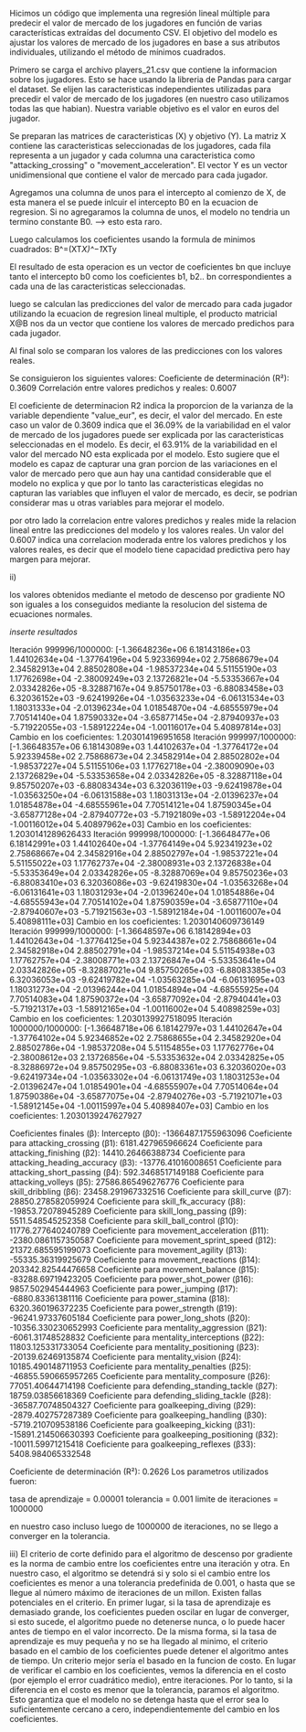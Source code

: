 Hicimos un código que implementa una regresión lineal múltiple para predecir el valor de mercado de los jugadores en función de varias características extraídas del documento CSV. El objetivo del modelo es ajustar los valores de mercado de los jugadores en base a sus atributos individuales, utilizando el método de mínimos cuadrados.

Primero se carga el archivo players_21.csv que contiene la informacion sobre los jugadores. Esto se hace usando la libreria de Pandas para cargar el dataset. Se elijen las caracteristicas independientes utilizadas para precedir el valor de mercado de los jugadores (en nuestro caso utilizamos todas las que habian).
Nuestra variable objetivo es el valor en euros del jugador.

Se preparan las matrices de caracteristicas (X) y objetivo (Y). La matriz X contiene las caracteristicas seleccionadas de los jugadores, cada fila representa a un jugador y cada columna una caracteristica como "attacking_crossing" o "movement_acceleration". El vector Y es un vector unidimensional que contiene el valor de mercado para cada jugador.

Agregamos una columna de unos para el intercepto al comienzo de X, de esta manera el se puede inlcuir el intercepto B0 en la ecuacion de regresion. Si no agregaramos la columna de unos, el modelo no tendria un termino constante B0.  --> esto esta raro.

Luego calculamos los coeficientes usando la formula de minimos cuadrados:
B^=(XT*X)^−1*XTy

El resultado de esta operacion es un vector de coeficientes bn que incluye tanto el intercepto b0 como los coeficientes b1, b2.. bn correspondientes a cada una de las caracteristicas seleccionadas.

luego se calculan las predicciones del valor de mercado para cada jugador utilizando la ecuacion de regresion lineal multiple, el producto matricial X@B nos da un vector que contiene los valores de mercado predichos para cada jugador.

Al final solo se comparan los valores de las predicciones con los valores reales.

Se consiguieron los siguientes valores:
Coeficiente de determinación (R²): 0.3609
Correlación entre valores predichos y reales: 0.6007

El coeficiente de determinacion R2 indica la proporcion de la varianza de la variable dependiente "value_eur", es decir, el valor del mercado. En este caso un valor de 0.3609 indica que el 36.09% de la variabilidad en el valor de mercado de los jugadores puede ser explicada por las caracteristicas seleccionadas en el modelo. Es decir, el 63.91% de la variabilidad en el valor del mercado NO esta explicada por el modelo. Esto sugiere que el modelo es capaz de capturar una gran porcion de las variaciones en el valor de mercado pero que aun hay una cantidad considerable que el modelo no explica y que por lo tanto las caracteristicas elegidas no capturan las variables que influyen el valor de mercado, es decir, se podrian considerar mas u otras variables para mejorar el modelo.

por otro lado la correlacion entre valores predichos y reales mide la relacion lineal entre las predicciones del modelo y los valores reales. Un valor del 0.6007 indica una correlacion moderada entre los valores predichos y los valores reales, es decir que el modelo tiene capacidad predictiva pero hay margen para mejorar.

ii)

los valores obtenidos mediante el metodo de descenso por gradiente NO son iguales a los conseguidos mediante la resolucion del sistema de ecuaciones normales. 

*inserte resultados*

Iteración 999996/1000000:
[-1.36648236e+06  6.18143186e+03  1.44102634e+04 -1.37764196e+04
  5.92336994e+02  2.75868679e+04  2.34582913e+04  2.88502808e+04
 -1.98537234e+04  5.51155190e+03  1.17762698e+04 -2.38009249e+03
  2.13726821e+04 -5.53353667e+04  2.03342826e+05 -8.32887167e+04
  9.85750178e+03 -6.88083458e+03  6.32036152e+03 -9.62419926e+04
 -1.03563233e+04 -6.06131534e+03  1.18031333e+04 -2.01396234e+04
  1.01854870e+04 -4.68555979e+04  7.70514140e+04  1.87590332e+04
 -3.65877145e+04 -2.87940937e+03 -5.71922055e+03 -1.58912224e+04
 -1.00116017e+04  5.40897814e+03]
Cambio en los coeficientes: 1.203014196951658
Iteración 999997/1000000:
[-1.36648357e+06  6.18143089e+03  1.44102637e+04 -1.37764172e+04
  5.92339458e+02  2.75868673e+04  2.34582914e+04  2.88502802e+04
 -1.98537227e+04  5.51155106e+03  1.17762718e+04 -2.38009090e+03
  2.13726829e+04 -5.53353658e+04  2.03342826e+05 -8.32887118e+04
  9.85750207e+03 -6.88083434e+03  6.32036119e+03 -9.62419878e+04
 -1.03563250e+04 -6.06131588e+03  1.18031313e+04 -2.01396237e+04
  1.01854878e+04 -4.68555961e+04  7.70514121e+04  1.87590345e+04
 -3.65877128e+04 -2.87940772e+03 -5.71921809e+03 -1.58912204e+04
 -1.00116012e+04  5.40897962e+03]
Cambio en los coeficientes: 1.2030141289626433
Iteración 999998/1000000:
[-1.36648477e+06  6.18142991e+03  1.44102640e+04 -1.37764149e+04
  5.92341923e+02  2.75868667e+04  2.34582916e+04  2.88502797e+04
 -1.98537221e+04  5.51155022e+03  1.17762737e+04 -2.38008931e+03
  2.13726838e+04 -5.53353649e+04  2.03342826e+05 -8.32887069e+04
  9.85750236e+03 -6.88083410e+03  6.32036086e+03 -9.62419830e+04
 -1.03563268e+04 -6.06131641e+03  1.18031293e+04 -2.01396240e+04
  1.01854886e+04 -4.68555943e+04  7.70514102e+04  1.87590359e+04
 -3.65877110e+04 -2.87940607e+03 -5.71921563e+03 -1.58912184e+04
 -1.00116007e+04  5.40898111e+03]
Cambio en los coeficientes: 1.2030140609736149
Iteración 999999/1000000:
[-1.36648597e+06  6.18142894e+03  1.44102643e+04 -1.37764125e+04
  5.92344387e+02  2.75868661e+04  2.34582918e+04  2.88502791e+04
 -1.98537214e+04  5.51154938e+03  1.17762757e+04 -2.38008771e+03
  2.13726847e+04 -5.53353641e+04  2.03342826e+05 -8.32887021e+04
  9.85750265e+03 -6.88083385e+03  6.32036053e+03 -9.62419782e+04
 -1.03563285e+04 -6.06131695e+03  1.18031273e+04 -2.01396244e+04
  1.01854894e+04 -4.68555925e+04  7.70514083e+04  1.87590372e+04
 -3.65877092e+04 -2.87940441e+03 -5.71921317e+03 -1.58912165e+04
 -1.00116002e+04  5.40898259e+03]
Cambio en los coeficientes: 1.2030139927518095
Iteración 1000000/1000000:
[-1.36648718e+06  6.18142797e+03  1.44102647e+04 -1.37764102e+04
  5.92346852e+02  2.75868655e+04  2.34582920e+04  2.88502786e+04
 -1.98537208e+04  5.51154855e+03  1.17762776e+04 -2.38008612e+03
  2.13726856e+04 -5.53353632e+04  2.03342825e+05 -8.32886972e+04
  9.85750295e+03 -6.88083361e+03  6.32036020e+03 -9.62419734e+04
 -1.03563302e+04 -6.06131749e+03  1.18031253e+04 -2.01396247e+04
  1.01854901e+04 -4.68555907e+04  7.70514064e+04  1.87590386e+04
 -3.65877075e+04 -2.87940276e+03 -5.71921071e+03 -1.58912145e+04
 -1.00115997e+04  5.40898407e+03]
Cambio en los coeficientes: 1.2030139247627927

Coeficientes finales (β):
Intercepto (β0): -1366487.1755963096
Coeficiente para attacking_crossing (β1): 6181.427965966624
Coeficiente para attacking_finishing (β2): 14410.26466388734
Coeficiente para attacking_heading_accuracy (β3): -13776.41016008651
Coeficiente para attacking_short_passing (β4): 592.3468517149188
Coeficiente para attacking_volleys (β5): 27586.865496276776
Coeficiente para skill_dribbling (β6): 23458.291967332516
Coeficiente para skill_curve (β7): 28850.278582059924
Coeficiente para skill_fk_accuracy (β8): -19853.72078945289
Coeficiente para skill_long_passing (β9): 5511.548545252358
Coeficiente para skill_ball_control (β10): 11776.277640240789
Coeficiente para movement_acceleration (β11): -2380.0861157350587
Coeficiente para movement_sprint_speed (β12): 21372.685595199073
Coeficiente para movement_agility (β13): -55335.36319925679
Coeficiente para movement_reactions (β14): 203342.82544476658
Coeficiente para movement_balance (β15): -83288.69719423205
Coeficiente para power_shot_power (β16): 9857.502945444963
Coeficiente para power_jumping (β17): -6880.83361381116
Coeficiente para power_stamina (β18): 6320.360196372235
Coeficiente para power_strength (β19): -96241.97337605184
Coeficiente para power_long_shots (β20): -10356.330230652993
Coeficiente para mentality_aggression (β21): -6061.31748528832
Coeficiente para mentality_interceptions (β22): 11803.125331733054
Coeficiente para mentality_positioning (β23): -20139.62469135874
Coeficiente para mentality_vision (β24): 10185.490148711953
Coeficiente para mentality_penalties (β25): -46855.590665957265
Coeficiente para mentality_composure (β26): 77051.40644714198
Coeficiente para defending_standing_tackle (β27): 18759.03856618369
Coeficiente para defending_sliding_tackle (β28): -36587.70748504327
Coeficiente para goalkeeping_diving (β29): -2879.402757287389
Coeficiente para goalkeeping_handling (β30): -5719.210709538186
Coeficiente para goalkeeping_kicking (β31): -15891.214506630393
Coeficiente para goalkeeping_positioning (β32): -10011.59971215418
Coeficiente para goalkeeping_reflexes (β33): 5408.984065332548

Coeficiente de determinación (R²): 0.2626
Los parametros utilizados fueron:

tasa de aprendizaje = 0.00001
tolerancia = 0.001
limite de iteraciones = 1000000

en nuestro caso incluso luego de 1000000 de iteraciones, no se llego a converger en la tolerancia.


iii)
El criterio de corte definido para el algoritmo de descenso por gradiente es la norma de cambio entre los coeficientes entre una iteración y otra. En nuestro caso, el algoritmo se detendrá si y solo si el cambio entre los coeficientes es menor a una tolerancia predefinida de 0.001, o hasta que se llegue al número máximo de iteraciones de un millon. Existen fallas potenciales en el criterio. En primer lugar, si la tasa de aprendizaje es demasiado grande, los coeficientes pueden oscilar en lugar de converger, si esto sucede, el algoritmo puede no detenerse nunca, o lo puede hacer antes de tiempo en el valor incorrecto. De la misma forma, si la tasa de aprendizaje es muy pequeña y no se ha llegado al minimo, el criterio basado en el cambio de los coeficientes puede detener el algoritmo antes de tiempo. Un criterio mejor sería el basado en la funcion de costo. En lugar de verificar el cambio en los coeficientes, vemos la diferencia en el costo (por ejemplo el error cuadrático medio), entre iteraciones. Por lo tanto, si la diferencia en el costo es menor que la tolerancia, paramos el algoritmo. Esto garantiza que el modelo no se detenga hasta que el error sea lo suficientemente cercano a cero, independientemente del cambio en los coeficientes.

